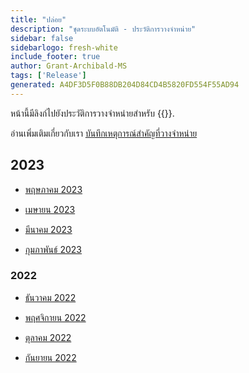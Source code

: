 ```yaml
---
title: "ปล่อย"
description: "ชุดระบบอัตโนมัติ - ประวัติการวางจําหน่าย"
sidebar: false
sidebarlogo: fresh-white
include_footer: true
author: Grant-Archibald-MS
tags: ['Release']
generated: A4DF3D5F0B88DB204D84CD4B5820FD554F55AD94
---
```


หน้านี้มีลิงก์ไปยังประวัติการวางจําหน่ายสําหรับ {{<product-name>}}.

อ่านเพิ่มเติมเกี่ยวกับเรา [บันทึกเหตุการณ์สําคัญที่วางจําหน่าย](/th/releases/milestones)

## 2023

- [พฤษภาคม 2023](/th/releases/may-2023)

- [เมษายน 2023](/th/releases/april-2023)

- [มีนาคม 2023](/th/releases/march-2023)

- [กุมภาพันธ์ 2023](/th/releases/february-2023)

### 2022

- [ธันวาคม 2022](/th/releases/december-2022)

- [พฤศจิกายน 2022](/th/releases/november-2022)

- [ตุลาคม 2022](/th/releases/october-2022)

- [กันยายน 2022](/th/releases/september-2022)
